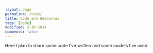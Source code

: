 ```yaml
---
layout: page
permalink: /code/
title: Code and Resources
tags: [code]
modified: 3-10-2014
comments: false
---
```



Here I plan to share some code I've written and some models I've used.
